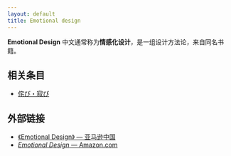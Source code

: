 ```yaml
---
layout: default
title: Emotional design
---
```


**Emotional Design** 中文通常称为**情感化设计**，是一组设计方法论，来自同名书籍。

## 相关条目

- [侘び・寂び](/wiki/侘び・寂び)

## 外部链接

- [《Emotional Design》 — 亚马逊中国](http://www.amazon.cn/dp/0465051367)
- [*Emotional Design* — Amazon.com](http://www.amazon.com/dp/0465051367)